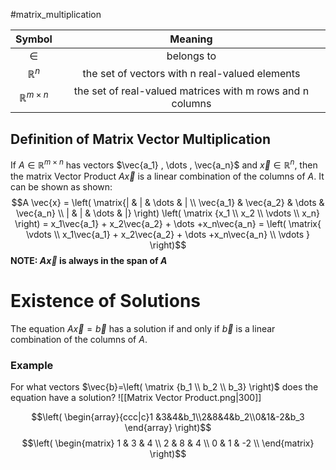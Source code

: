 #matrix_multiplication 

|           Symbol          	|                          Meaning                          	|
|:-------------------------:	|:---------------------------------------------------------:	|
|           $\in$           	|                         belongs to                        	|
|       $\mathbb{R}^n$      	|       the set of vectors with n real-valued elements      	|
| $\mathbb{R}^{m \times n}$ 	| the set of real-valued matrices with m rows and n columns 	|

## Definition of Matrix Vector Multiplication
If $A \in \mathbb{R}^{m \times n}$ has vectors $\vec{a_1} , \dots , \vec{a_n}$ and $\vec{x} \in \mathbb{R}^{n},$ then the matrix Vector Product $A \vec{x}$ is a linear combination of the columns of $A$. It can be shown as shown:
$$A \vec{x} = \left( \matrix{| & | & \dots & | \\ \vec{a_1} & \vec{a_2} & \dots & \vec{a_n} \\ | & | & \dots & |} \right) \left( \matrix {x_1 \\ x_2 \\ \vdots \\ x_n}  \right) = x_1\vec{a_1} + x_2\vec{a_2} + \dots +x_n\vec{a_n} = \left( \matrix{ \vdots   \\ x_1\vec{a_1} + x_2\vec{a_2} + \dots +x_n\vec{a_n} \\  \vdots } \right)$$
**NOTE: $A \vec{x}$ is always in the span of $A$**

# Existence of Solutions

The equation $A \vec{x} = \vec{b}$ has a solution if and only if $\vec{b}$ is a linear combination of the columns of $A$.

### Example
For what vectors $\vec{b}=\left( \matrix {b_1 \\ b_2 \\ b_3}  \right)$ does the equation have a solution?
![[Matrix Vector Product.png|300]]

$$\left( \begin{array}{ccc|c}1 &3&4&b_1\\2&8&4&b_2\\0&1&-2&b_3 \end{array} \right)$$
$$\left( \begin{matrix} 1 & 3 & 4 \\ 2 & 8 & 4 \\ 0 & 1 & -2 \\ \end{matrix} \right)$$
